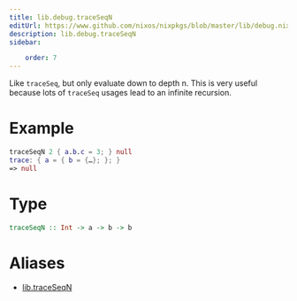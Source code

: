 ```yaml
---
title: lib.debug.traceSeqN
editUrl: https://www.github.com/nixos/nixpkgs/blob/master/lib/debug.nix#L149C15
description: lib.debug.traceSeqN
sidebar:

    order: 7
---
```


Like `traceSeq`, but only evaluate down to depth n.
This is very useful because lots of `traceSeq` usages
lead to an infinite recursion.

# Example

```nix
traceSeqN 2 { a.b.c = 3; } null
trace: { a = { b = {…}; }; }
=> null
```

# Type

```haskell
traceSeqN :: Int -> a -> b -> b
```


# Aliases

- [lib.traceSeqN](/reference/libtraceSeqN)


